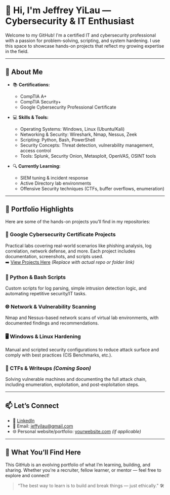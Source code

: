 # 👋 Hi, I'm Jeffrey YiLau — Cybersecurity & IT Enthusiast

Welcome to my GitHub! I'm a certified IT and cybersecurity professional with a passion for problem-solving, scripting, and system hardening. I use this space to showcase hands-on projects that reflect my growing expertise in the field.

---

## 🧠 About Me

- 📚 **Certifications:**  
  - CompTIA A+  
  - CompTIA Security+  
  - Google Cybersecurity Professional Certificate

- 💻 **Skills & Tools:**  
  - Operating Systems: Windows, Linux (Ubuntu/Kali)  
  - Networking & Security: Wireshark, Nmap, Nessus, Zeek  
  - Scripting: Python, Bash, PowerShell  
  - Security Concepts: Threat detection, vulnerability management, access control  
  - Tools: Splunk, Security Onion, Metasploit, OpenVAS, OSINT tools

- 🔍 **Currently Learning:**  
  - SIEM tuning & incident response  
  - Active Directory lab environments  
  - Offensive Security techniques (CTFs, buffer overflows, enumeration)

---

## 📁 Portfolio Highlights

Here are some of the hands-on projects you’ll find in my repositories:

### 🔐 Google Cybersecurity Certificate Projects
Practical labs covering real-world scenarios like phishing analysis, log correlation, network defense, and more. Each project includes documentation, screenshots, and scripts used.  
➡️ [View Projects Here](#) *(Replace with actual repo or folder link)*

### 🧰 Python & Bash Scripts
Custom scripts for log parsing, simple intrusion detection logic, and automating repetitive security/IT tasks.

### 🌐 Network & Vulnerability Scanning
Nmap and Nessus-based network scans of virtual lab environments, with documented findings and recommendations.

### 🖥️ Windows & Linux Hardening
Manual and scripted security configurations to reduce attack surface and comply with best practices (CIS Benchmarks, etc.).

### 🧪 CTFs & Writeups *(Coming Soon)*
Solving vulnerable machines and documenting the full attack chain, including enumeration, exploitation, and post-exploitation steps.

---

## 📫 Let’s Connect

- 💼 [LinkedIn](www.linkedin.com/in/jeffrey-yilau) 
- 📧 Email: jeffyilau@gmail.com
- 🌐 Personal website/portfolio: [yourwebsite.com](https://yourwebsite.com) *(if applicable)*

---

## 🤝 What You’ll Find Here

This GitHub is an evolving portfolio of what I’m learning, building, and sharing. Whether you're a recruiter, fellow learner, or mentor — feel free to explore and connect!

> “The best way to learn is to build and break things — just ethically.” 🛠️
